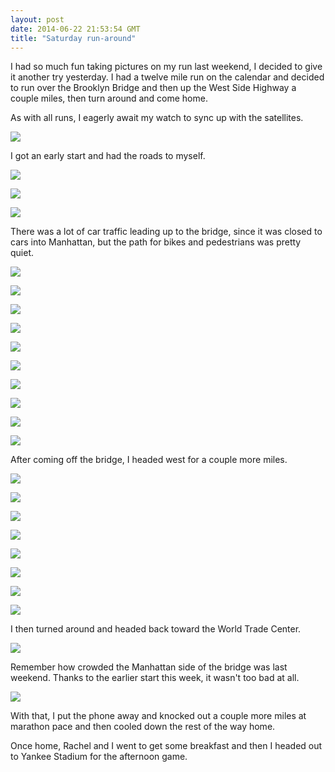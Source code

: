 ```yaml
---
layout: post
date: 2014-06-22 21:53:54 GMT
title: "Saturday run-around"
---
```

<p>I had so much fun taking pictures on my run last weekend, I decided to give it another try yesterday. I had a twelve mile run on the calendar and decided to run over the Brooklyn Bridge and then up the West Side Highway a couple miles, then turn around and come home.&nbsp;</p>
<p>As with all runs, I eagerly await my watch to sync up with the satellites.</p>
<p><img src="/images/33e775b1832e6efb6191ee83870b9cca1d4866e2d4b144b565f0fcaeeaf6ccbe.jpg" /></p>
<p></p>
<p>I got an early start and had the roads to myself.</p>
<p><img src="/images/29a83be9a6336ecd1d94cf5ee29dc5ea1b5a88fed4b964b352eda29f5c0e9fa9.jpg" /></p>
<p><img src="/images/fc4f955000300076cffaf4b90c2a1808ab660f98fd895265560a2a2bf798a0ba.jpg" /></p>
<p><img src="/images/278d5fb7c28debcd18b7b1c28611719941e4fff7517de3732b1e6043a437a4a2.jpg" /></p>
<p></p>
<p>There was a lot of car traffic leading up to the bridge, since it was closed to cars into Manhattan, but the path for bikes and pedestrians was pretty quiet.</p>
<p><img src="/images/39c43490435518d53f32b8f2369ffb8d21f9cb5c2ccd1fe4485fe8bcc9d19430.jpg" /></p>
<p><img src="/images/d2ee02a92126e04ce7be10978328d3f787a6387ce79ebdb2ec934ec7a3adf816.jpg" /></p>
<p><img src="/images/13b66271b203b57f9996c9fb6bcdf92329219fefe6393c9b81e730b1c880269d.jpg" /></p>
<p><img src="/images/77b435ff8544ee0a7de0fef2a026df2d2a557fbb5514943db95cae02d7ee696f.jpg" /></p>
<p><img src="/images/d80530feeee186ca46d2c8b1f64642f32fa9effffe156146c0fd314e014cfe5f.jpg" /></p>
<p><img src="/images/fac45915e8f85627d233fd8a53a46b5c9c067a87ac31aa5df6cbfa7bca6c76ca.jpg" /></p>
<p><img src="/images/8783f2bbff4e0715a1c1a8fe6741c5a221654034c051b38b9585e318dc9e45b2.jpg" /></p>
<p><img src="/images/9cadf658d8505d0081e33b7ca7698ce1761be55d465233125aac233cafc8c914.jpg" /></p>
<p><img src="/images/5ac28875c13880b2430a43ac81736049f6521f4ed9734332b7bdd278a81d101e.jpg" /></p>
<p></p>
<p><img src="/images/289ef4069b877a445480c19d34bc4d44de05d7faa916a9be155b7754faab26f8.jpg" /></p>
<p>After coming off the bridge, I headed west for a couple more miles.</p>
<p><img src="/images/2fc1c430c5bb610e7388877529617707a8b042c9449a381eed2f76c1cc2b5f58.jpg" /></p>
<p><img src="/images/6d735cecde0df6f0f84d66875d8908ae7fd2384b8bdb45c95892f439a2764e6f.jpg" /></p>
<p><img src="/images/c7494f0375a7562b6e3f502363ff6b231a89713255f0941af932de60d468ea4a.jpg" /></p>
<p><img src="/images/a65082e39c85a83fbb704f66fe9ceb04a42caf43da82727b46902bf144da4d4f.jpg" /></p>
<p><img src="/images/bb97004060b33e7da9288d57c48bb327506549c6cfd7a951c435b03e8cfc3e6d.jpg" /></p>
<p><img src="/images/87323881682ee21e21f05609a91f873ddda401bf755d1978a0e27b24b168269c.jpg" /></p>
<p><img src="/images/47a53df6d6d3b5c8a10c3b795730c41cc329ab7befed9cd96fed4605d81ea600.jpg" /></p>
<p><img src="/images/99ffd5c83914aa2bd8d2086074d6a1feb8acad720a284d5ced6eb05f38ebbb08.jpg" /></p>
<p>I then turned around and headed back toward the World Trade Center.</p>
<p><img src="/images/8537ed47a45724143ec563c70de17f18664baceae729e67d6c982e559543d18d.jpg" /></p>
<p>Remember how crowded the Manhattan side of the bridge was last weekend. Thanks to the earlier start this week, it wasn't too bad at all.</p>
<p><img src="/images/cc854674fa808119ed81f846c0dd9dffa48257a1fafd071fa918857c0a04fbcf.jpg" /></p>
<p>With that, I put the phone away and knocked out a couple more miles at marathon pace and then cooled down the rest of the way home.&nbsp;</p>
<p>Once home, Rachel and I went to get some breakfast and then I headed out to Yankee Stadium for the afternoon game.</p>
<p></p>
<p></p>